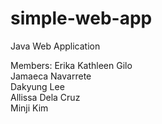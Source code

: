 # simple-web-app

Java Web Application

Members:
Erika Kathleen Gilo <br>
Jamaeca Navarrete <br>
Dakyung Lee <br>
Allissa Dela Cruz <br>
Minji Kim 
